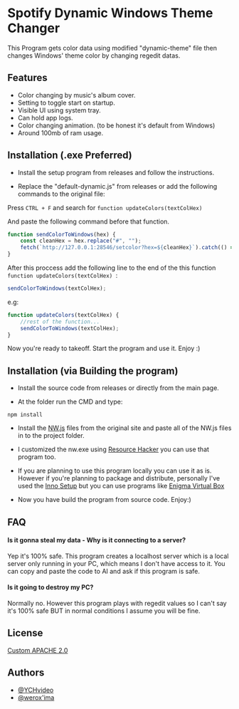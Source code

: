 
# Spotify Dynamic Windows Theme Changer

This Program gets color data using modified "dynamic-theme" file then changes Windows' theme color by changing regedit datas.
## Features

- Color changing by music's album cover.
- Setting to toggle start on startup.
- Visible UI using system tray.
- Can hold app logs.
- Color changing animation. (to be honest it's default from Windows)
- Around 100mb of ram usage.


## Installation (.exe Preferred)

- Install the setup program from releases and follow the instructions.

- Replace the "default-dynamic.js" from releases or add the following commands to the original file:

Press ```CTRL + F``` and search for ```function updateColors(textColHex) ```

And paste the following command before that function.

```js
function sendColorToWindows(hex) {
	const cleanHex = hex.replace("#", "");
	fetch(`http://127.0.0.1:28546/setcolor?hex=${cleanHex}`).catch(() => {});
}

```
After this proccess add the following line to the end of the this function ```function updateColors(textColHex) ```:

```js
sendColorToWindows(textColHex);
```

e.g:

```js
function updateColors(textColHex) {
	//rest of the function...
	sendColorToWindows(textColHex);
}
```

Now you're ready to takeoff. Start the program and use it. Enjoy :)
    
## Installation (via Building the program)

- Install the source code from releases or directly from the main page.

- At the folder run the CMD and type:

```shell
npm install
```

- Install the [NW.js](https://nwjs.io/downloads/) files from the original site and paste all of the NW.js files in to the project folder.

- I customized the nw.exe using [Resource Hacker](https://www.angusj.com/resourcehacker/) you can use that program too.

- If you are planning to use this program locally you can use it as is. However if you're planning to package and distribute, personally I've used the [Inno Setup](https://jrsoftware.org/isdl.php) but you can use programs like [Enigma Virtual Box](https://www.enigmaprotector.com/en/aboutvb.html)

- Now you have build the program from source code. Enjoy:)

## FAQ

#### Is it gonna steal my data - Why is it connecting to a server?

Yep it's 100% safe. This program creates a localhost server which is a local server only running in your PC, which means I don't have access to it. You can copy and paste the code to AI and ask if this program is safe.

#### Is it going to destroy my PC?

Normally no. However this program plays with regedit values so I can't say it's 100% safe BUT in normal conditions I assume you will be fine. 


## License

[Custom APACHE 2.0](https://github.com/YCHstudio/Spicetify-Dynamic-Windows-Theme/blob/main/LICENSE)


## Authors

- [@YCHvideo](https://github.com/YCHstudio)
- [@werox'ima](https://github.com/weroxima)


